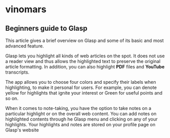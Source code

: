 # vinomars
## Beginners guide to Glasp
This article gives a brief overview on Glasp and some of its basic and most advanced feature.

Glasp lets you highlight  all kinds of web articles on the spot. It does not use a reader view and thus allows the highlighted text to preserve the original article formatting.
In addition, you can also highlight **PDF** files and **YouTube** transcripts.

The app allows you to choose four colors and specify their labels when highlighting, to make it personal for users. For example, you can denote yellow for highlights that ignite your interest or Green for useful points and so on.

When it comes to note-taking, you have the option to take notes on a particular highlight or on the overall web content. You can add notes on highlighted contents through he Glasp menu and clicking on any of your highlights.
Your highlights and notes are stored on your profile page on Glasp's website

